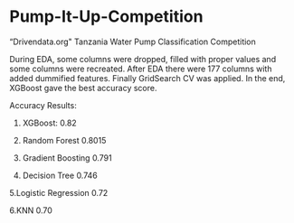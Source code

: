 # Pump-It-Up-Competition
“Drivendata.org" Tanzania Water Pump Classification Competition

During EDA, some columns were dropped, filled with proper values and some columns were recreated. After EDA there were 177 columns with added dummified features. Finally GridSearch CV was applied. In the end, XGBoost gave the best accuracy score.

Accuracy Results:

1. XGBoost:
0.82

2. Random Forest
0.8015

3. Gradient Boosting
0.791

4. Decision Tree
0.746

5.Logistic Regression
0.72

6.KNN
0.70

